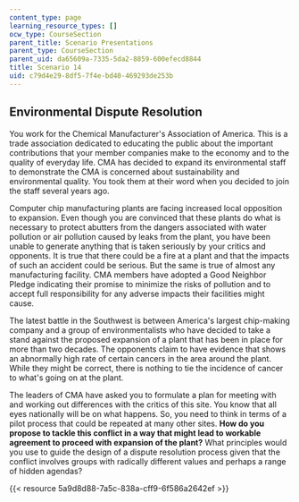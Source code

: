 ```yaml
---
content_type: page
learning_resource_types: []
ocw_type: CourseSection
parent_title: Scenario Presentations
parent_type: CourseSection
parent_uid: da65609a-7335-5da2-8859-600efecd8844
title: Scenario 14
uid: c79d4e29-8df5-7f4e-bd40-469293de253b
---
```


Environmental Dispute Resolution
--------------------------------

You work for the Chemical Manufacturer's Association of America. This is a trade association dedicated to educating the public about the important contributions that your member companies make to the economy and to the quality of everyday life. CMA has decided to expand its environmental staff to demonstrate the CMA is concerned about sustainability and environmental quality. You took them at their word when you decided to join the staff several years ago.

Computer chip manufacturing plants are facing increased local opposition to expansion. Even though you are convinced that these plants do what is necessary to protect abutters from the dangers associated with water pollution or air pollution caused by leaks from the plant, you have been unable to generate anything that is taken seriously by your critics and opponents. It is true that there could be a fire at a plant and that the impacts of such an accident could be serious. But the same is true of almost any manufacturing facility. CMA members have adopted a Good Neighbor Pledge indicating their promise to minimize the risks of pollution and to accept full responsibility for any adverse impacts their facilities might cause.

The latest battle in the Southwest is between America's largest chip-making company and a group of environmentalists who have decided to take a stand against the proposed expansion of a plant that has been in place for more than two decades. The opponents claim to have evidence that shows an abnormally high rate of certain cancers in the area around the plant. While they might be correct, there is nothing to tie the incidence of cancer to what's going on at the plant.

The leaders of CMA have asked you to formulate a plan for meeting with and working out differences with the critics of this site. You know that all eyes nationally will be on what happens. So, you need to think in terms of a pilot process that could be repeated at many other sites. **How do you propose to tackle this conflict in a way that might lead to workable agreement to proceed with expansion of the plant?** What principles would you use to guide the design of a dispute resolution process given that the conflict involves groups with radically different values and perhaps a range of hidden agendas?

{{< resource 5a9d8d88-7a5c-838a-cff9-6f586a2642ef >}}